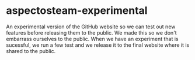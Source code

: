 # aspectosteam-experimental
An experimental version of the GitHub website so we can test out new features before releasing them to the public. We made this so we don't embarrass ourselves to the public. When we have an experiment that is sucessful, we run a few test and we release it to the final website where it is shared to the public.
